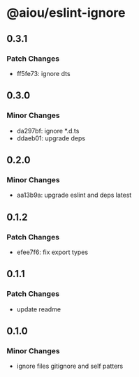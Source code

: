 # @aiou/eslint-ignore

## 0.3.1

### Patch Changes

- ff5fe73: ignore dts

## 0.3.0

### Minor Changes

- da297bf: ignore \*.d.ts
- ddaeb01: upgrade deps

## 0.2.0

### Minor Changes

- aa13b9a: upgrade eslint and deps latest

## 0.1.2

### Patch Changes

- efee7f6: fix export types

## 0.1.1

### Patch Changes

- update readme

## 0.1.0

### Minor Changes

- ignore files gitignore and self patters

